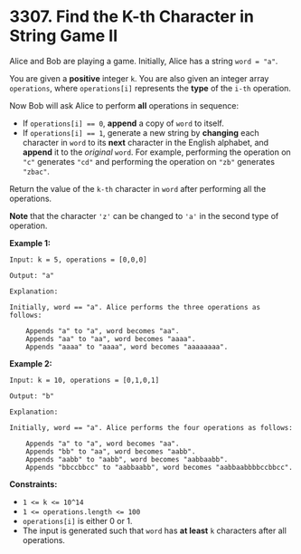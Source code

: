 # 3307. Find the K-th Character in String Game II

Alice and Bob are playing a game. Initially, Alice has a string `word = "a"`.

You are given a **positive** integer `k`. You are also given an integer array `operations`, where `operations[i]` represents the **type** of the `i-th` operation.

Now Bob will ask Alice to perform **all** operations in sequence:

- If `operations[i] == 0`, **append** a copy of `word` to itself.
- If `operations[i] == 1`, generate a new string by **changing** each character in `word` to its **next** character in the English alphabet, and **append** it to the *original* `word`. For example, performing the operation on `"c"` generates `"cd"` and performing the operation on `"zb"` generates `"zbac"`.

Return the value of the `k-th` character in `word` after performing all the operations.

**Note** that the character `'z'` can be changed to `'a'` in the second type of operation.

**Example 1:**

```()
Input: k = 5, operations = [0,0,0]

Output: "a"

Explanation:

Initially, word == "a". Alice performs the three operations as follows:

    Appends "a" to "a", word becomes "aa".
    Appends "aa" to "aa", word becomes "aaaa".
    Appends "aaaa" to "aaaa", word becomes "aaaaaaaa".
```

**Example 2:**

```()
Input: k = 10, operations = [0,1,0,1]

Output: "b"

Explanation:

Initially, word == "a". Alice performs the four operations as follows:

    Appends "a" to "a", word becomes "aa".
    Appends "bb" to "aa", word becomes "aabb".
    Appends "aabb" to "aabb", word becomes "aabbaabb".
    Appends "bbccbbcc" to "aabbaabb", word becomes "aabbaabbbbccbbcc".
```

**Constraints:**

- `1 <= k <= 10^14`
- `1 <= operations.length <= 100`
- `operations[i]` is either 0 or 1.
- The input is generated such that `word` has **at least** `k` characters after all operations.

